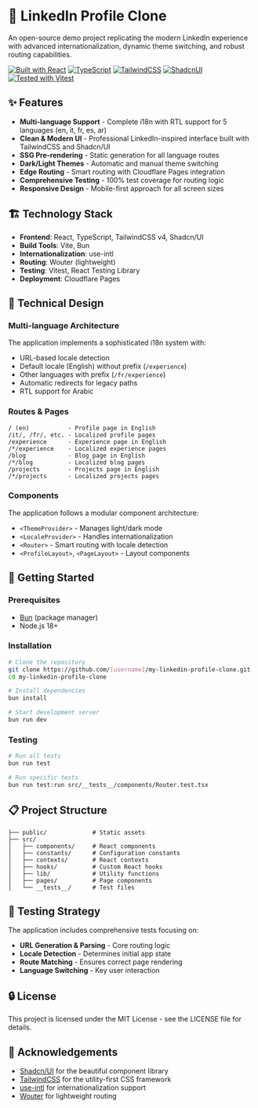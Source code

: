 # 🚀 LinkedIn Profile Clone

An open-source demo project replicating the modern LinkedIn experience with advanced internationalization, dynamic theme switching, and robust routing capabilities.

[![Built with React](https://img.shields.io/badge/Built_with-React-61DAFB?style=flat-square&logo=react)](https://reactjs.org/) [![TypeScript](https://img.shields.io/badge/TypeScript-Ready-3178C6?style=flat-square&logo=typescript)](https://www.typescriptlang.org/) [![TailwindCSS](https://img.shields.io/badge/TailwindCSS-v4-38B2AC?style=flat-square&logo=tailwind-css)](https://tailwindcss.com/) [![ShadcnUI](https://img.shields.io/badge/UI-Shadcn-000000?style=flat-square)](https://ui.shadcn.com/)  [![Tested with Vitest](https://img.shields.io/badge/Tested_with-Vitest-729B1B?style=flat-square)](https://vitest.dev/)

## ✨ Features

- **Multi-language Support** - Complete i18n with RTL support for 5 languages (en, it, fr, es, ar)
- **Clean & Modern UI** - Professional LinkedIn-inspired interface built with TailwindCSS and Shadcn/UI
- **SSG Pre-rendering** - Static generation for all language routes
- **Dark/Light Themes** - Automatic and manual theme switching
- **Edge Routing** - Smart routing with Cloudflare Pages integration
- **Comprehensive Testing** - 100% test coverage for routing logic
- **Responsive Design** - Mobile-first approach for all screen sizes

## 🏗️ Technology Stack

- **Frontend**: React, TypeScript, TailwindCSS v4, Shadcn/UI
- **Build Tools**: Vite, Bun
- **Internationalization**: use-intl
- **Routing**: Wouter (lightweight)
- **Testing**: Vitest, React Testing Library
- **Deployment**: Cloudflare Pages

## 🧠 Technical Design

### Multi-language Architecture

The application implements a sophisticated i18n system with:

- URL-based locale detection
- Default locale (English) without prefix (`/experience`)
- Other languages with prefix (`/fr/experience`)
- Automatic redirects for legacy paths
- RTL support for Arabic

### Routes & Pages

```text
/ (en)           - Profile page in English
/it/, /fr/, etc. - Localized profile pages
/experience      - Experience page in English
/*/experience    - Localized experience pages
/blog            - Blog page in English
/*/blog          - Localized blog pages
/projects        - Projects page in English
/*/projects      - Localized projects pages
```

### Components

The application follows a modular component architecture:

- `<ThemeProvider>` - Manages light/dark mode
- `<LocaleProvider>` - Handles internationalization
- `<Router>` - Smart routing with locale detection
- `<ProfileLayout>`, `<PageLayout>` - Layout components

## 🚀 Getting Started

### Prerequisites

- [Bun](https://bun.sh/) (package manager)
- Node.js 18+

### Installation

```bash
# Clone the repository
git clone https://github.com/[username]/my-linkedin-profile-clone.git
cd my-linkedin-profile-clone

# Install dependencies
bun install

# Start development server
bun run dev
```

### Testing

```bash
# Run all tests
bun run test

# Run specific tests
bun run test:run src/__tests__/components/Router.test.tsx
```

## 📋 Project Structure

```text
├── public/             # Static assets
├── src/
│   ├── components/     # React components
│   ├── constants/      # Configuration constants
│   ├── contexts/       # React contexts
│   ├── hooks/          # Custom React hooks
│   ├── lib/            # Utility functions
│   ├── pages/          # Page components
│   └── __tests__/      # Test files
```

## 📝 Testing Strategy

The application includes comprehensive tests focusing on:

- **URL Generation & Parsing** - Core routing logic
- **Locale Detection** - Determines initial app state
- **Route Matching** - Ensures correct page rendering
- **Language Switching** - Key user interaction

## 🔒 License

This project is licensed under the MIT License - see the LICENSE file for details.

## 🙏 Acknowledgements

- [Shadcn/UI](https://ui.shadcn.com/) for the beautiful component library
- [TailwindCSS](https://tailwindcss.com/) for the utility-first CSS framework
- [use-intl](https://use-intl.vercel.app/) for internationalization support
- [Wouter](https://github.com/molefrog/wouter) for lightweight routing
